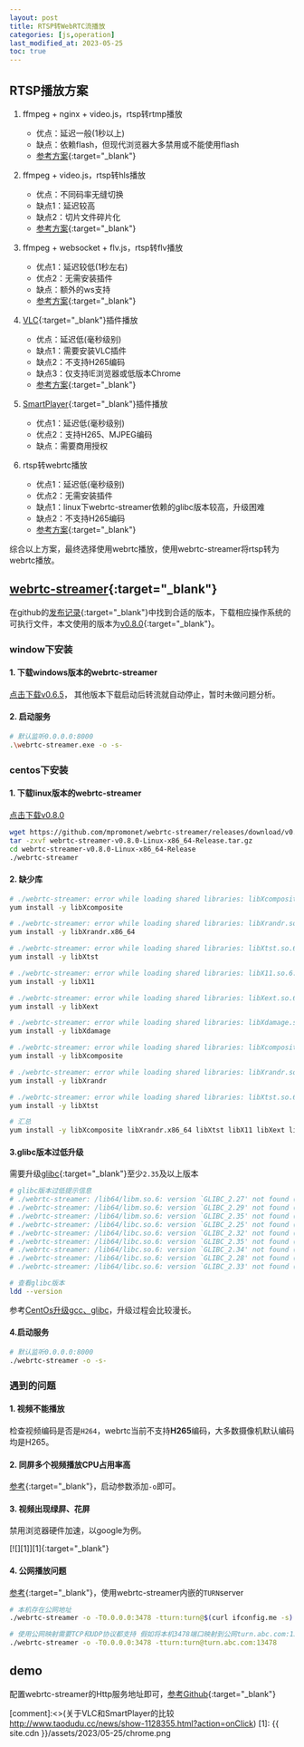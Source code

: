 ```yaml
---
layout: post
title: RTSP转WebRTC流播放
categories: [js,operation]
last_modified_at: 2023-05-25
toc: true
---
```

## RTSP播放方案

1. ffmpeg + nginx + video.js，rtsp转rtmp播放
   - 优点：延迟一般(1秒以上)
   - 缺点：依赖flash，但现代浏览器大多禁用或不能使用flash
   - [参考方案](https://blog.csdn.net/xu_xu_0924/article/details/111984672){:target="_blank"}

2. ffmpeg + video.js，rtsp转hls播放
   - 优点：不同码率无缝切换
   - 缺点1：延迟较高
   - 缺点2：切片文件碎片化
   - [参考方案](https://mp.weixin.qq.com/s/ZQkjlkfo7zmOo2mjDRTmbg){:target="_blank"}

3. ffmpeg + websocket + flv.js，rtsp转flv播放
   - 优点1：延迟较低(1秒左右)
   - 优点2：无需安装插件
   - 缺点：额外的ws支持
   - [参考方案](https://www.cnblogs.com/liuqin-always/p/13853100.html){:target="_blank"}

4. [VLC](https://github.com/videolan/vlc){:target="_blank"}插件播放
   - 优点：延迟低(毫秒级别)
   - 缺点1：需要安装VLC插件
   - 缺点2：不支持H265编码
   - 缺点3：仅支持IE浏览器或低版本Chrome
   - [参考方案](https://blog.csdn.net/zyhse/article/details/113771661){:target="_blank"}

5. [SmartPlayer](https://github.com/daniulive/SmarterStreaming){:target="_blank"}插件播放
   - 优点1：延迟低(毫秒级别)
   - 优点2：支持H265、MJPEG编码
   - 缺点：需要商用授权

6. rtsp转webrtc播放
   - 优点1：延迟低(毫秒级别)
   - 优点2：无需安装插件
   - 缺点1：linux下webrtc-streamer依赖的glibc版本较高，升级困难
   - 缺点2：不支持H265编码
   - [参考方案](https://blog.csdn.net/qq_20937557/article/details/129879697){:target="_blank"}

综合以上方案，最终选择使用webrtc播放，使用webrtc-streamer将rtsp转为webrtc播放。

## [webrtc-streamer](https://github.com/mpromonet/webrtc-streamer){:target="_blank"}

在github的[发布记录](https://github.com/mpromonet/webrtc-streamer/releases){:target="_blank"}中找到合适的版本，下载相应操作系统的可执行文件，本文使用的版本为[v0.8.0](https://github.com/mpromonet/webrtc-streamer/releases/tag/v0.8.0){:target="_blank"}。

### window下安装

#### 1. 下载windows版本的webrtc-streamer

[点击下载v0.6.5](https://github.com/mpromonet/webrtc-streamer/releases/download/v0.8.0/webrtc-streamer-v0.8.0-Windows-AMD64-Release.tar.gz)，
其他版本下载启动后转流就自动停止，暂时未做问题分析。

#### 2. 启动服务

```bash
# 默认监听0.0.0.0:8000
.\webrtc-streamer.exe -o -s-
```

### centos下安装

#### 1. 下载linux版本的webrtc-streamer

[点击下载v0.8.0](https://github.com/mpromonet/webrtc-streamer/releases/download/v0.8.0/webrtc-streamer-v0.8.0-Linux-x86_64-Release.tar.gz)

```bash
wget https://github.com/mpromonet/webrtc-streamer/releases/download/v0.8.0/webrtc-streamer-v0.8.0-Linux-x86_64-Release.tar.gz
tar -zxvf webrtc-streamer-v0.8.0-Linux-x86_64-Release.tar.gz
cd webrtc-streamer-v0.8.0-Linux-x86_64-Release
./webrtc-streamer
```

#### 2. 缺少库

```bash
# ./webrtc-streamer: error while loading shared libraries: libXcomposite.so.1: cannot open shared object file: No such file or directory
yum install -y libXcomposite

# ./webrtc-streamer: error while loading shared libraries: libXrandr.so.2: cannot open shared object file: No such file or directory
yum install -y libXrandr.x86_64

# ./webrtc-streamer: error while loading shared libraries: libXtst.so.6: cannot open shared object file: No such file or directory
yum install -y libXtst

# ./webrtc-streamer: error while loading shared libraries: libX11.so.6: cannot open shared object file: No such file or directory
yum install -y libX11

# ./webrtc-streamer: error while loading shared libraries: libXext.so.6: cannot open shared object file: No such file or directory
yum install -y libXext

# ./webrtc-streamer: error while loading shared libraries: libXdamage.so.1: cannot open shared object file: No such file or directory
yum install -y libXdamage

# ./webrtc-streamer: error while loading shared libraries: libXcomposite.so.1: cannot open shared object file: No such file or directory
yum install -y libXcomposite

# ./webrtc-streamer: error while loading shared libraries: libXrandr.so.2: cannot open shared object file: No such file or directory
yum install -y libXrandr

# ./webrtc-streamer: error while loading shared libraries: libXtst.so.6: cannot open shared object file: No such file or directory
yum install -y libXtst

# 汇总
yum install -y libXcomposite libXrandr.x86_64 libXtst libX11 libXext libXdamage libXcomposite libXrandr libXtst
```

#### 3.glibc版本过低升级

需要升级[glibc](https://mirrors.aliyun.com/gnu/glibc/){:target="_blank"}至少`2.35`及以上版本

```bash
# glibc版本过低提示信息
# ./webrtc-streamer: /lib64/libm.so.6: version `GLIBC_2.27' not found (required by ./webrtc-streamer)
# ./webrtc-streamer: /lib64/libm.so.6: version `GLIBC_2.29' not found (required by ./webrtc-streamer)
# ./webrtc-streamer: /lib64/libm.so.6: version `GLIBC_2.35' not found (required by ./webrtc-streamer)
# ./webrtc-streamer: /lib64/libc.so.6: version `GLIBC_2.25' not found (required by ./webrtc-streamer)
# ./webrtc-streamer: /lib64/libc.so.6: version `GLIBC_2.32' not found (required by ./webrtc-streamer)
# ./webrtc-streamer: /lib64/libc.so.6: version `GLIBC_2.35' not found (required by ./webrtc-streamer)
# ./webrtc-streamer: /lib64/libc.so.6: version `GLIBC_2.34' not found (required by ./webrtc-streamer)
# ./webrtc-streamer: /lib64/libc.so.6: version `GLIBC_2.28' not found (required by ./webrtc-streamer)
# ./webrtc-streamer: /lib64/libc.so.6: version `GLIBC_2.33' not found (required by ./webrtc-streamer)

# 查看glibc版本
ldd --version
```

参考[CentOs升级gcc、glibc](./2023-05-24-centos-gcc-glibc-upgrade.md)，升级过程会比较漫长。

#### 4.启动服务

```bash
# 默认监听0.0.0.0:8000
./webrtc-streamer -o -s-
```

### 遇到的问题

#### 1. 视频不能播放

检查视频编码是否是`H264`，webrtc当前不支持**H265**编码，大多数摄像机默认编码均是H265。

#### 2. 同屏多个视频播放CPU占用率高

[参考](https://github.com/mpromonet/webrtc-streamer/issues/401#issuecomment-813301063){:target="_blank"}，启动参数添加`-o`即可。

#### 3. 视频出现绿屏、花屏

禁用浏览器硬件加速，以google为例。

[![][1]][1]{:target="_blank"}

#### 4. 公网播放问题

[参考](https://github.com/mpromonet/webrtc-streamer/issues/314#issuecomment-615135937){:target="_blank"}，使用webrtc-streamer内嵌的`TURN`server

```bash
# 本机存在公网地址
./webrtc-streamer -o -T0.0.0.0:3478 -tturn:turn@$(curl ifconfig.me -s):3478

# 使用公网映射需要TCP和UDP协议都支持 假如将本机3478端口映射到公网turn.abc.com:13478端口
./webrtc-streamer -o -T0.0.0.0:3478 -tturn:turn@turn.abc.com:13478
```

## demo

配置webrtc-streamer的Http服务地址即可，[参考Github](https://github.com/mpromonet/webrtc-streamer-html){:target="_blank"}

[comment]:<>(关于VLC和SmartPlayer的比较 http://www.taodudu.cc/news/show-1128355.html?action=onClick)
[1]: {{ site.cdn }}/assets/2023/05-25/chrome.png